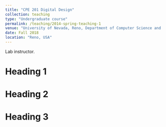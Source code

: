 ```yaml
---
title: "CPE 201 Digital Design"
collection: teaching
type: "Undergraduate course"
permalink: /teaching/2014-spring-teaching-1
venue: "University of Nevada, Reno, Department of Computer Science and Engineering"
date: Fall 2018
location: "Reno, USA"
---
```


Lab instructor. 

Heading 1
======

Heading 2
======

Heading 3
======
